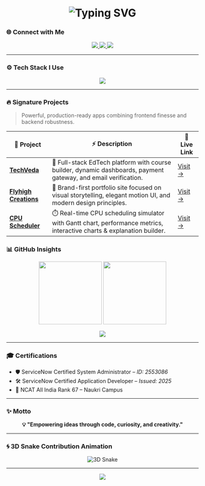 <!-- 3D-styled GitHub README for Yata Rupesh -->

<h1 align="center">
  <img src="https://readme-typing-svg.demolab.com?font=Orbitron&weight=700&size=30&pause=1000&color=00F0FF&center=true&vCenter=true&width=700&lines=Hey%2C+I'm+Yata+Rupesh;Full-Stack+MERN+Developer;Building+Scalable+and+Modern+Web+Apps" alt="Typing SVG" />
</h1>



### 🌐 Connect with Me

<p align="center">
  <a href="mailto:your.email@example.com" target="_blank">
    <img src="https://img.shields.io/badge/Gmail-EE4C2C?style=for-the-badge&logo=gmail&logoColor=white" />
  </a>
  <a href="https://www.linkedin.com/in/your-link" target="_blank">
    <img src="https://img.shields.io/badge/LinkedIn-0077B5?style=for-the-badge&logo=linkedin&logoColor=white" />
  </a>
  <a href="https://your-resume-link.com" target="_blank">
    <img src="https://img.shields.io/badge/Resume-FFE83D?style=for-the-badge&logo=readthedocs&logoColor=black" />
  </a>
</p>

---


### ⚙️ Tech Stack I Use

<p align="center">
  <img src="https://skillicons.dev/icons?i=react,nodejs,express,mongodb,redux,tailwind,js,postman,git,vscode" />
</p>

---

### 🔥 Signature Projects

> Powerful, production-ready apps combining frontend finesse and backend robustness.

| 🔧 Project | ⚡ Description | 🔗 Live Link |
|-----------|----------------|--------------|
| **[TechVeda](https://your-techveda-link.com)** | 🚀 Full-stack EdTech platform with course builder, dynamic dashboards, payment gateway, and email verification. | [Visit →](https://your-techveda-link.com) |
| **[Flyhigh Creations](https://your-flyhigh-link.com)** | 🎨 Brand-first portfolio site focused on visual storytelling, elegant motion UI, and modern design principles. | [Visit →](https://your-flyhigh-link.com) |
| **[CPU Scheduler](https://your-cpu-scheduler-link.com)** | ⏱️ Real-time CPU scheduling simulator with Gantt chart, performance metrics, interactive charts & explanation builder. | [Visit →](https://your-cpu-scheduler-link.com) |


### 📊 GitHub Insights

<p align="center">
  <img src="https://github-readme-stats.vercel.app/api?username=RupeshRoyal&show_icons=true&theme=vision-friendly-dark&border_radius=12" height="165px" />
  <img src="https://github-readme-streak-stats.herokuapp.com/?user=RupeshRoyal&theme=tokyonight&border_radius=12" height="165px" />
</p>

<p align="center">
  <img src="https://github-readme-stats.vercel.app/api/top-langs/?username=RupeshRoyal&layout=compact&theme=tokyonight&border_radius=12" />
</p>

---

### 🎓 Certifications

- 🛡️ ServiceNow Certified System Administrator – *ID: 2553086*
- 🛠️ ServiceNow Certified Application Developer – *Issued: 2025*
- 🏅 NCAT All India Rank 67 – Naukri Campus

---

### ✨ Motto

<p align="center"><b>
💡 "Empowering ideas through code, curiosity, and creativity."
</b></p>

---

### 🌀 3D Snake Contribution Animation

<p align="center">
  <img src="https://raw.githubusercontent.com/RupeshRoyal/RupeshRoyal/output/github-contribution-grid-snake.svg" alt="3D Snake" />
</p>

---

<p align="center">
  <img src="https://capsule-render.vercel.app/api?type=waving&color=00F0FF&height=100&section=footer"/>
</p>
